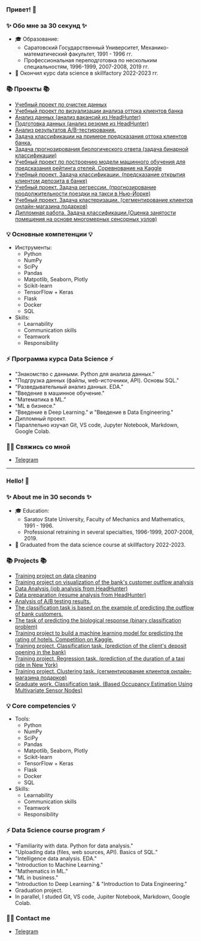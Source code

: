 ### Привет! 👋

### ✨ Обо мне за 30 секунд ✨ 
* 🎓 Образование:
  - Саратовский Государственный Университет, Механико-математический факультет, 1991 - 1996 гг.
  - Профессиональная переподготовка по нескольким специальностям, 1996-1999, 2007-2008, 2019 гг.
* 💾 Окончил курс data science в skillfactory 2022-2023 гг.

### 📚 Проекты 📚

* [Учебный проект по очистке данных](https://github.com/artem-75/DataCleaning)
* [Учебный проект по визуализации анализа оттока клиентов банка](https://github.com/artem-75/DS_skillfactory_projects/tree/main/Project_2)
* [Анализ данных (анализ вакансий из HeadHunter)](https://github.com/artem-75/Data_analysis-Job_analysis)
* [Подготовка данных (анализ резюме из HeadHunter)](https://github.com/artem-75/Data_preparation-resume_analysis)
* [Анализ результатов A/B-тестирования.](https://github.com/artem-75/DS_skillfactory_projects/tree/main/Project_5)
* [Задача классификации на примере предсказания оттока клиентов банка.](https://github.com/artem-75/DS_skillfactory_projects/tree/main/Project_6)
* [Задача прогнозирования биологического ответа (задача бинарной классификации)](https://github.com/artem-75/DS_skillfactory_projects/tree/main/Project_8)
* [Учебный проект по построению модели машинного обучения для предсказания рейтинга отелей. Соревнование на Kaggle](https://github.com/artem-75/EDA_Feature_Engineering-Competition_on_Kaggle)
* [Учебный проект. Задача классификации. (предсказание открытия клиентом депозита в банке)](https://github.com/artem-75/Classification-task-deposit-)
* [Учебный проект. Задача регрессии. (прогнозирование продолжительности поездки на такси в Нью-Йорке)](https://github.com/artem-75/Regression_task_taxi_NY)
* [Учебный проект. Задача кластеризации. (cегментирование клиентов онлайн-магазина подарков)](https://github.com/artem-75/Clustering-Segmentation-of-customers)
* [Дипломная работа. Задача классификации.(Оценка занятости помещения на основе многомерных сенсорных узлов)](https://github.com/artem-75/Graduate_work)

### 💡 Основные компетенции 💡
- Инструменты: 
    * Python
    * NumPy
    * SciPy
    * Pandas
    * Matpotlib, Seaborn, Plotly
    * Scikit-learn
    * TensorFlow + Keras
    * Flask
    * Docker
    * SQL
- Skills: 
    * Learnability
    * Communication skills
    * Teamwork
    * Responsibility

### ⚡️ Программа курса Data Science ⚡️
- "Знакомство с данными. Python для анализа данных."
- "Подгрузка данных (файлы, web-источники, API). Основы SQL."
- "Разведывательный анализ данных. EDA."
- "Введение в машинное обучение."
- "Математика в ML."
- "ML в бизнесе."
- "Введение в Deep Learning." и "Введение в Data Engineering."
- Дипломный проект.
- Параллельно изучал Git, VS code, Jupyter Notebook, Markdown, Google Colab.

### 🙌🏻 Свяжись со мной
- [Telegram](https://t.me/Artem1975)

---

### Hello! 👋

### ✨ About me in 30 seconds ✨ 
* 🎓 Education:
  - Saratov State University, Faculty of Mechanics and Mathematics, 1991 - 1996.
  - Professional retraining in several specialties, 1996-1999, 2007-2008, 2019.
* 💾 Graduated from the data science course at skillfactory 2022-2023.

### 📚 Projects 📚

* [Training project on data cleaning](https://github.com/artem-75/DataCleaning )
* [Training project on visualization of the bank's customer outflow analysis](https://github.com/artem-75/DS_skillfactory_projects/tree/main/Project_2)
* [Data Analysis (job analysis from HeadHunter)](https://github.com/artem-75/Data_analysis-Job_analysis)
* [Data preparation (resume analysis from HeadHunter)](https://github.com/artem-75/Data_preparation-resume_analysis)
* [Analysis of A/B testing results.](https://github.com/artem-75/DS_skillfactory_projects/tree/main/Project_5)
* [The classification task is based on the example of predicting the outflow of bank customers.](https://github.com/artem-75/DS_skillfactory_projects/tree/main/Project_6)
* [The task of predicting the biological response (binary classification problem)](https://github.com/artem-75/DS_skillfactory_projects/tree/main/Project_8)
* [Training project to build a machine learning model for predicting the rating of hotels. Competition on Kaggle.](https://github.com/artem-75/EDA_Feature_Engineering-Competition_on_Kaggle)
* [Training project. Classification task. (prediction of the client's deposit opening in the bank)](https://github.com/artem-75/Classification-task-deposit-)
* [Training project. Regression task. (prediction of the duration of a taxi ride in New York)](https://github.com/artem-75/Regression_task_taxi_NY)
* [Training project. Clustering task. (cегментирование клиентов онлайн-магазина подарков)](https://github.com/artem-75/Clustering-Segmentation-of-customers)
* [Graduate work. Classification task. (Based Occupancy Estimation Using Multivariate Sensor Nodes)](https://github.com/artem-75/Graduate_work)

### 💡 Core competencies 💡
- Tools:
  * Python
  * NumPy
  * SciPy
  * Pandas
  * Matpotlib, Seaborn, Plotly
  * Scikit-learn
  * TensorFlow + Keras
  * Flask
  * Docker
  * SQL
- Skills:
  * Learnability
  * Communication skills
  * Teamwork
  * Responsibility

### ⚡️ Data Science course program ⚡️
- "Familiarity with data. Python for data analysis."
- "Uploading data (files, web sources, API). Basics of SQL."
- "Intelligence data analysis. EDA."
- "Introduction to Machine Learning."
- "Mathematics in ML."
- "ML in business."
- "Introduction to  Deep Learning." & "Introduction to  Data Engineering."
- Graduation project.
- In parallel, I studed Git, VS code, Jupiter Notebook, Markdown, Google Colab.

### 🙌🏻 Contact me
- [Telegram](https://t.me/Artem1975)
